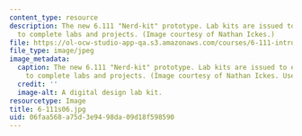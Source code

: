 ```yaml
---
content_type: resource
description: The new 6.111 "Nerd-kit" prototype. Lab kits are issued to each student
  to complete labs and projects. (Image courtesy of Nathan Ickes.)
file: https://ol-ocw-studio-app-qa.s3.amazonaws.com/courses/6-111-introductory-digital-systems-laboratory-spring-2006/06faa568a75d3e9498da09d18f598590_6-111s06.jpg
file_type: image/jpeg
image_metadata:
  caption: The new 6.111 "Nerd-kit" prototype. Lab kits are issued to each student
    to complete labs and projects. (Image courtesy of Nathan Ickes. Used with permission.)
  credit: ''
  image-alt: A digital design lab kit.
resourcetype: Image
title: 6-111s06.jpg
uid: 06faa568-a75d-3e94-98da-09d18f598590
---
```

